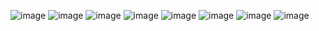 ![image](https://github.com/user-attachments/assets/106d1eb4-dc92-492d-b671-3e5cef8d0e2e)  ![image](https://github.com/user-attachments/assets/3fbd8d09-17c6-4799-8c22-53c70624b4ef)
![image](https://github.com/user-attachments/assets/f0de81c7-63af-47ae-ae89-bcadead50a24)  ![image](https://github.com/user-attachments/assets/dfa54598-96b0-4fb1-88a7-cbcdf1beb6c0)
![image](https://github.com/user-attachments/assets/bada0ec8-55dc-48bd-ae21-81cea2ed75e0)  ![image](https://github.com/user-attachments/assets/d5b0a06a-488f-4dac-b8e4-d943f8ac5f8e)
![image](https://github.com/user-attachments/assets/abe0a80c-189f-452a-b816-7d5b0723aa1c)  ![image](https://github.com/user-attachments/assets/c0d81960-4978-4d18-959a-307720f13703)




